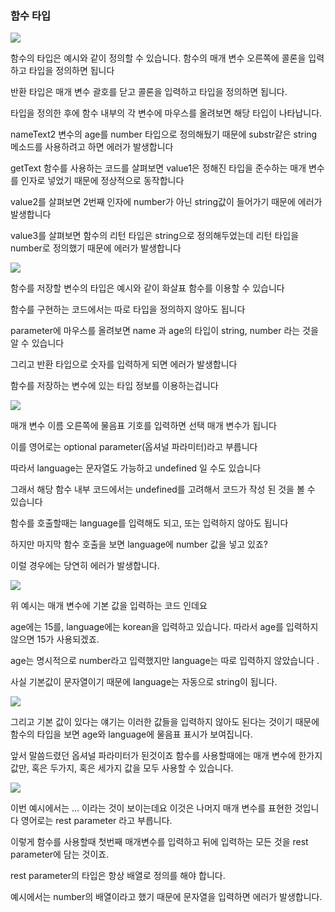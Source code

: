 ### 함수 타입

![](<https://images.velog.io/images/feelslikemmmm/post/ed20f04e-774f-42f8-94c9-ee3ec3412fb1/carbon%20(24).png>)

함수의 타입은 예시와 같이 정의할 수 있습니다. 함수의 매개 변수 오른쪽에 콜론을 입력하고 타입을 정의하면 됩니다

반환 타입은 매개 변수 괄호를 닫고 콜론을 입력하고 타입을 정의하면 됩니다.

타입을 정의한 후에 함수 내부의 각 변수에 마우스를 올려보면 해당 타입이 나타납니다.

nameText2 변수의 age를 number 타입으로 정의해뒀기 때문에 substr같은 string 메소드를 사용하려고 하면 에러가 발생합니다

getText 함수를 사용하는 코드를 살펴보면 value1은 정해진 타입을 준수하는 매개 변수를 인자로 넣었기 때문에 정상적으로 동작합니다

value2를 살펴보면 2번째 인자에 number가 아닌 string값이 들어가기 때문에 에러가 발생합니다

value3를 살펴보면 함수의 리턴 타입은 string으로 정의해두었는데 리턴 타입을 number로 정의했기 때문에 에러가 발생합니다

![](<https://images.velog.io/images/feelslikemmmm/post/b4d1b83d-209b-48f6-8da3-2631c1bdfb6e/carbon%20(25).png>)

함수를 저장할 변수의 타입은 예시와 같이 화살표 함수를 이용할 수 있습니다

함수를 구현하는 코드에서는 따로 타입을 정의하지 않아도 됩니다

parameter에 마우스를 올려보면 name 과 age의 타입이 string, number 라는 것을 알 수 있습니다

그리고 반환 타입으로 숫자를 입력하게 되면 에러가 발생합니다

함수를 저장하는 변수에 있는 타입 정보를 이용하는겁니다

![](<https://images.velog.io/images/feelslikemmmm/post/478706d4-8b23-4204-8ebd-678c72ca51fc/carbon%20(26).png>)

매개 변수 이름 오른쪽에 물음표 기호를 입력하면 선택 매개 변수가 됩니다

이를 영어로는 optional parameter(옵셔널 파라미터)라고 부릅니다

따라서 language는 문자열도 가능하고 undefined 일 수도 있습니다

그래서 해당 함수 내부 코드에서는 undefined를 고려해서 코드가 작성 된 것을 볼 수 있습니다

함수를 호출할때는 language를 입력해도 되고, 또는 입력하지 않아도 됩니다

하지만 마지막 함수 호출을 보면 language에 number 값을 넣고 있죠?

이럴 경우에는 당연히 에러가 발생합니다.

![](<https://images.velog.io/images/feelslikemmmm/post/7670e8c9-5a23-46da-a6ba-b6eb20b254ba/carbon%20(28).png>)

위 예시는 매개 변수에 기본 값을 입력하는 코드 인데요

age에는 15를, language에는 korean을 입력하고 있습니다. 따라서 age를 입력하지 않으면 15가 사용되겠죠.

age는 명시적으로 number라고 입력했지만 language는 따로 입력하지 않았습니다 .

사실 기본값이 문자열이기 때문에 language는 자동으로 string이 됩니다.

![](https://images.velog.io/images/feelslikemmmm/post/c17cf1ee-be42-4cab-a8da-b6128efd05f4/%E1%84%89%E1%85%B3%E1%84%8F%E1%85%B3%E1%84%85%E1%85%B5%E1%86%AB%E1%84%89%E1%85%A3%E1%86%BA%202021-06-30%20%E1%84%8B%E1%85%A9%E1%84%92%E1%85%AE%205.10.24.png)

그리고 기본 값이 있다는 얘기는 이러한 값들을 입력하지 않아도 된다는 것이기 때문에 함수의 타입을 보면 age와 language에 물음표 표시가 보여집니다.

앞서 말씀드렸던 옵셔널 파라미터가 된것이죠 함수를 사용할때에는 매개 변수에 한가지 값만, 혹은 두가지, 혹은 세가지 값을 모두 사용할 수 있습니다.

![](<https://images.velog.io/images/feelslikemmmm/post/961971e6-f1ad-410c-812b-a6efbce685c4/carbon%20(29).png>)

이번 예시에서는 ... 이라는 것이 보이는데요 이것은 나머지 매개 변수를 표현한 것입니다 영어로는 rest parameter 라고 부릅니다.

이렇게 함수를 사용할때 첫번째 매개변수를 입력하고 뒤에 입력하는 모든 것을 rest parameter에 담는 것이죠.

rest parameter의 타입은 항상 배열로 정의를 해야 합니다.

예시에서는 number의 배열이라고 했기 때문에 문자열을 입력하면 에러가 발생합니다.
